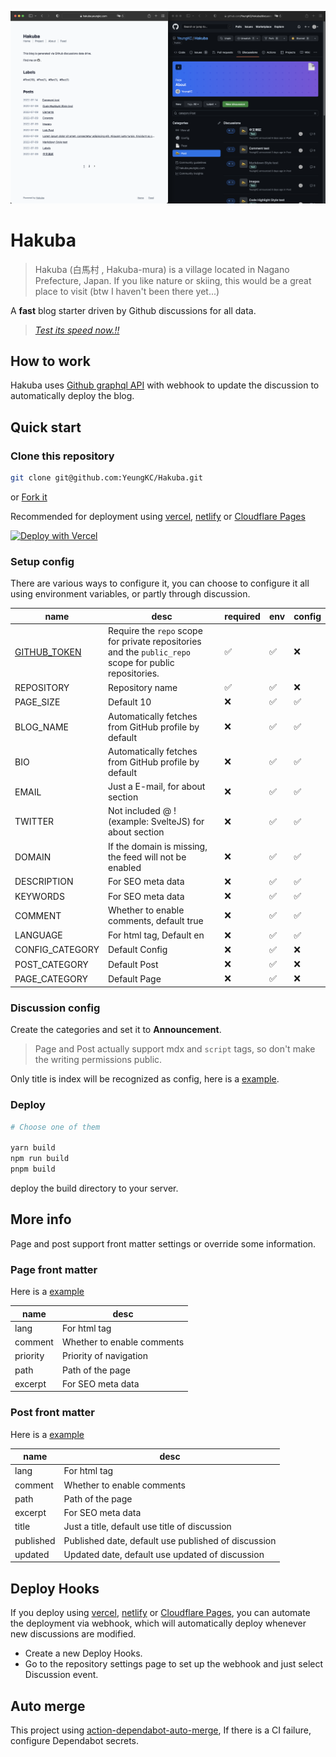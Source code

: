 [![Hakuba screenshots](./screenshots.png 'Hakuba screenshots')](https://hakuba.yeungkc.com/)

# Hakuba

> Hakuba (白馬村 , Hakuba-mura) is a village located in Nagano Prefecture, Japan.
> If you like nature or skiing, this would be a great place to visit (btw I haven't been there yet...)

A **fast** blog starter driven by Github discussions for all data.

> _[Test its speed now.!!](https://pagespeed.web.dev/report?url=https%3A%2F%2Fhakuba.yeungkc.com%2F)_

## How to work

Hakuba uses [Github graphql API](https://docs.github.com/en/graphql) with webhook to update the discussion to automatically deploy the blog.

## Quick start

### Clone this repository

```bash
git clone git@github.com:YeungKC/Hakuba.git
```

or [Fork it](https://github.com/YeungKC/Hakuba/fork)

Recommended for deployment using [vercel](https://vercel.com/), [netlify](https://app.netlify.com/) or [Cloudflare Pages](https://pages.cloudflare.com/)

[![Deploy with Vercel](https://vercel.com/button)](https://vercel.com/new/clone?repository-url=https%3A%2F%2Fgithub.com%2FYeungKC%2FHakuba%2F&env=GITHUB_TOKEN,REPOSITORY&envDescription=Configure%20token%20and%20repository%20name&redirect-url=https%3A%2F%2Fgithub.com%2FYeungKC%2FHakuba&production-deploy-hook=Discussion%20hook)

### Setup config

There are various ways to configure it, you can choose to configure it all using environment variables, or partly through discussion.

| name                                               | desc                                                                                                   | required | env | config |
| -------------------------------------------------- | ------------------------------------------------------------------------------------------------------ | -------- | --- | ------ |
| [GITHUB_TOKEN](https://github.com/settings/tokens) | Require the `repo` scope for private repositories and the `public_repo` scope for public repositories. | ✅       | ✅  | ❌     |
| REPOSITORY                                         | Repository name                                                                                        | ✅       | ✅  | ❌     |
| PAGE_SIZE                                          | Default 10                                                                                             | ❌       | ✅  | ✅     |
| BLOG_NAME                                          | Automatically fetches from GitHub profile by default                                                   | ❌       | ✅  | ✅     |
| BIO                                                | Automatically fetches from GitHub profile by default                                                   | ❌       | ✅  | ✅     |
| EMAIL                                              | Just a E-mail, for about section                                                                       | ❌       | ✅  | ✅     |
| TWITTER                                            | Not included @ ! (example: SvelteJS) for about section                                                 | ❌       | ✅  | ✅     |
| DOMAIN                                             | If the domain is missing, the feed will not be enabled                                                 | ❌       | ✅  | ✅     |
| DESCRIPTION                                        | For SEO meta data                                                                                      | ❌       | ✅  | ✅     |
| KEYWORDS                                           | For SEO meta data                                                                                      | ❌       | ✅  | ✅     |
| COMMENT                                            | Whether to enable comments, default true                                                               | ❌       | ✅  | ✅     |
| LANGUAGE                                           | For html tag, Default en                                                                               | ❌       | ✅  | ✅     |
| CONFIG_CATEGORY                                    | Default Config                                                                                         | ❌       | ✅  | ❌     |
| POST_CATEGORY                                      | Default Post                                                                                           | ❌       | ✅  | ❌     |
| PAGE_CATEGORY                                      | Default Page                                                                                           | ❌       | ✅  | ❌     |

### Discussion config

Create the categories and set it to **Announcement**.

> Page and Post actually support mdx and `script` tags, so don't make the writing permissions public.

Only title is index will be recognized as config, here is a [example](https://github.com/YeungKC/Hakuba/discussions/3).

### Deploy

```bash
# Choose one of them

yarn build
npm run build
pnpm build
```

deploy the build directory to your server.

## More info

Page and post support front matter settings or override some information.

### Page front matter

Here is a [example](https://github.com/YeungKC/Hakuba/discussions/58)

| name     | desc                       |
| -------- | -------------------------- |
| lang     | For html tag               |
| comment  | Whether to enable comments |
| priority | Priority of navigation     |
| path     | Path of the page           |
| excerpt  | For SEO meta data          |

### Post front matter

Here is a [example](https://github.com/YeungKC/Hakuba/discussions/58)

| name      | desc                                                |
| --------- | --------------------------------------------------- |
| lang      | For html tag                                        |
| comment   | Whether to enable comments                          |
| path      | Path of the page                                    |
| excerpt   | For SEO meta data                                   |
| title     | Just a title, default use title of discussion       |
| published | Published date, default use published of discussion |
| updated   | Updated date, default use updated of discussion     |

## Deploy Hooks

If you deploy using [vercel](https://vercel.com/), [netlify](https://app.netlify.com/) or [Cloudflare Pages](https://pages.cloudflare.com/), you can automate the deployment via webhook, which will automatically deploy whenever new discussions are modified.

- Create a new Deploy Hooks.
- Go to the repository settings page to set up the webhook and just select Discussion event.

## Auto merge

This project using [action-dependabot-auto-merge](https://github.com/ahmadnassri/action-dependabot-auto-merge#token-scope), If there is a CI failure, configure Dependabot secrets.
